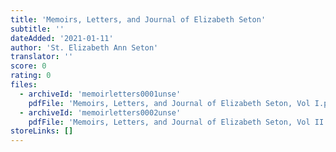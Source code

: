 ```yaml
---
title: 'Memoirs, Letters, and Journal of Elizabeth Seton'
subtitle: ''
dateAdded: '2021-01-11'
author: 'St. Elizabeth Ann Seton'
translator: ''
score: 0
rating: 0
files:
  - archiveId: 'memoirletters0001unse'
    pdfFile: 'Memoirs, Letters, and Journal of Elizabeth Seton, Vol I.pdf'
  - archiveId: 'memoirletters0002unse'
    pdfFile: 'Memoirs, Letters, and Journal of Elizabeth Seton, Vol II.pdf'
storeLinks: []
---
```


